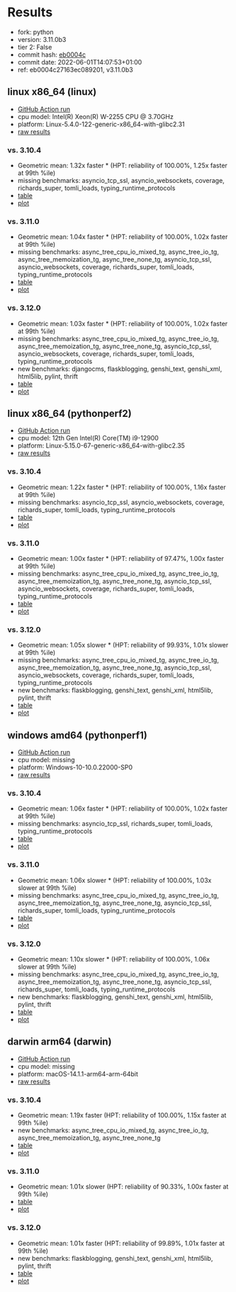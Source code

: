 # Results

- fork: python
- version: 3.11.0b3
- tier 2: False
- commit hash: [eb0004c](https://github.com/python/cpython/commit/eb0004c)
- commit date: 2022-06-01T14:07:53+01:00
- ref: eb0004c27163ec089201, v3.11.0b3

## linux x86_64 (linux)

- [GitHub Action run](https://github.com/faster-cpython/benchmarking/actions/runs/4566181119)
- cpu model: Intel(R) Xeon(R) W-2255 CPU @ 3.70GHz
- platform: Linux-5.4.0-122-generic-x86_64-with-glibc2.31
- [raw results](bm-20220601-linux-x86_64-python-v3.11.0b3-3.11.0b3-eb0004c.json)

### vs. 3.10.4

- Geometric mean: 1.32x faster \* (HPT: reliability of 100.00%, 1.25x faster at 99th %ile)
- missing benchmarks: asyncio_tcp_ssl, asyncio_websockets, coverage, richards_super, tomli_loads, typing_runtime_protocols
- [table](bm-20220601-linux-x86_64-python-v3.11.0b3-3.11.0b3-eb0004c-vs-3.10.4.md)
- [plot](bm-20220601-linux-x86_64-python-v3.11.0b3-3.11.0b3-eb0004c-vs-3.10.4.png)

### vs. 3.11.0

- Geometric mean: 1.04x faster \* (HPT: reliability of 100.00%, 1.02x faster at 99th %ile)
- missing benchmarks: async_tree_cpu_io_mixed_tg, async_tree_io_tg, async_tree_memoization_tg, async_tree_none_tg, asyncio_tcp_ssl, asyncio_websockets, coverage, richards_super, tomli_loads, typing_runtime_protocols
- [table](bm-20220601-linux-x86_64-python-v3.11.0b3-3.11.0b3-eb0004c-vs-3.11.0.md)
- [plot](bm-20220601-linux-x86_64-python-v3.11.0b3-3.11.0b3-eb0004c-vs-3.11.0.png)

### vs. 3.12.0

- Geometric mean: 1.03x faster \* (HPT: reliability of 100.00%, 1.02x faster at 99th %ile)
- missing benchmarks: async_tree_cpu_io_mixed_tg, async_tree_io_tg, async_tree_memoization_tg, async_tree_none_tg, asyncio_tcp_ssl, asyncio_websockets, coverage, richards_super, tomli_loads, typing_runtime_protocols
- new benchmarks: djangocms, flaskblogging, genshi_text, genshi_xml, html5lib, pylint, thrift
- [table](bm-20220601-linux-x86_64-python-v3.11.0b3-3.11.0b3-eb0004c-vs-3.12.0.md)
- [plot](bm-20220601-linux-x86_64-python-v3.11.0b3-3.11.0b3-eb0004c-vs-3.12.0.png)

## linux x86_64 (pythonperf2)

- [GitHub Action run](https://github.com/faster-cpython/benchmarking/actions/runs/4566181119)
- cpu model: 12th Gen Intel(R) Core(TM) i9-12900
- platform: Linux-5.15.0-67-generic-x86_64-with-glibc2.35
- [raw results](bm-20220601-pythonperf2-x86_64-python-v3.11.0b3-3.11.0b3-eb0004c.json)

### vs. 3.10.4

- Geometric mean: 1.22x faster \* (HPT: reliability of 100.00%, 1.16x faster at 99th %ile)
- missing benchmarks: asyncio_tcp_ssl, asyncio_websockets, coverage, richards_super, tomli_loads, typing_runtime_protocols
- [table](bm-20220601-pythonperf2-x86_64-python-v3.11.0b3-3.11.0b3-eb0004c-vs-3.10.4.md)
- [plot](bm-20220601-pythonperf2-x86_64-python-v3.11.0b3-3.11.0b3-eb0004c-vs-3.10.4.png)

### vs. 3.11.0

- Geometric mean: 1.00x faster \* (HPT: reliability of 97.47%, 1.00x faster at 99th %ile)
- missing benchmarks: async_tree_cpu_io_mixed_tg, async_tree_io_tg, async_tree_memoization_tg, async_tree_none_tg, asyncio_tcp_ssl, asyncio_websockets, coverage, richards_super, tomli_loads, typing_runtime_protocols
- [table](bm-20220601-pythonperf2-x86_64-python-v3.11.0b3-3.11.0b3-eb0004c-vs-3.11.0.md)
- [plot](bm-20220601-pythonperf2-x86_64-python-v3.11.0b3-3.11.0b3-eb0004c-vs-3.11.0.png)

### vs. 3.12.0

- Geometric mean: 1.05x slower \* (HPT: reliability of 99.93%, 1.01x slower at 99th %ile)
- missing benchmarks: async_tree_cpu_io_mixed_tg, async_tree_io_tg, async_tree_memoization_tg, async_tree_none_tg, asyncio_tcp_ssl, asyncio_websockets, coverage, richards_super, tomli_loads, typing_runtime_protocols
- new benchmarks: flaskblogging, genshi_text, genshi_xml, html5lib, pylint, thrift
- [table](bm-20220601-pythonperf2-x86_64-python-v3.11.0b3-3.11.0b3-eb0004c-vs-3.12.0.md)
- [plot](bm-20220601-pythonperf2-x86_64-python-v3.11.0b3-3.11.0b3-eb0004c-vs-3.12.0.png)

## windows amd64 (pythonperf1)

- [GitHub Action run](https://github.com/faster-cpython/benchmarking/actions/runs/4566181119)
- cpu model: missing
- platform: Windows-10-10.0.22000-SP0
- [raw results](bm-20220601-pythonperf1-amd64-python-v3.11.0b3-3.11.0b3-eb0004c.json)

### vs. 3.10.4

- Geometric mean: 1.06x faster \* (HPT: reliability of 100.00%, 1.02x faster at 99th %ile)
- missing benchmarks: asyncio_tcp_ssl, richards_super, tomli_loads, typing_runtime_protocols
- [table](bm-20220601-pythonperf1-amd64-python-v3.11.0b3-3.11.0b3-eb0004c-vs-3.10.4.md)
- [plot](bm-20220601-pythonperf1-amd64-python-v3.11.0b3-3.11.0b3-eb0004c-vs-3.10.4.png)

### vs. 3.11.0

- Geometric mean: 1.06x slower \* (HPT: reliability of 100.00%, 1.03x slower at 99th %ile)
- missing benchmarks: async_tree_cpu_io_mixed_tg, async_tree_io_tg, async_tree_memoization_tg, async_tree_none_tg, asyncio_tcp_ssl, richards_super, tomli_loads, typing_runtime_protocols
- [table](bm-20220601-pythonperf1-amd64-python-v3.11.0b3-3.11.0b3-eb0004c-vs-3.11.0.md)
- [plot](bm-20220601-pythonperf1-amd64-python-v3.11.0b3-3.11.0b3-eb0004c-vs-3.11.0.png)

### vs. 3.12.0

- Geometric mean: 1.10x slower \* (HPT: reliability of 100.00%, 1.06x slower at 99th %ile)
- missing benchmarks: async_tree_cpu_io_mixed_tg, async_tree_io_tg, async_tree_memoization_tg, async_tree_none_tg, asyncio_tcp_ssl, richards_super, tomli_loads, typing_runtime_protocols
- new benchmarks: flaskblogging, genshi_text, genshi_xml, html5lib, pylint, thrift
- [table](bm-20220601-pythonperf1-amd64-python-v3.11.0b3-3.11.0b3-eb0004c-vs-3.12.0.md)
- [plot](bm-20220601-pythonperf1-amd64-python-v3.11.0b3-3.11.0b3-eb0004c-vs-3.12.0.png)

## darwin arm64 (darwin)

- [GitHub Action run](https://github.com/faster-cpython/benchmarking/actions/runs/6961753483)
- cpu model: missing
- platform: macOS-14.1.1-arm64-arm-64bit
- [raw results](bm-20220601-darwin-arm64-python-eb0004c27163ec089201-3.11.0b3-eb0004c.json)

### vs. 3.10.4

- Geometric mean: 1.19x faster (HPT: reliability of 100.00%, 1.15x faster at 99th %ile)
- new benchmarks: async_tree_cpu_io_mixed_tg, async_tree_io_tg, async_tree_memoization_tg, async_tree_none_tg
- [table](bm-20220601-darwin-arm64-python-eb0004c27163ec089201-3.11.0b3-eb0004c-vs-3.10.4.md)
- [plot](bm-20220601-darwin-arm64-python-eb0004c27163ec089201-3.11.0b3-eb0004c-vs-3.10.4.png)

### vs. 3.11.0

- Geometric mean: 1.01x slower (HPT: reliability of 90.33%, 1.00x faster at 99th %ile)
- [table](bm-20220601-darwin-arm64-python-eb0004c27163ec089201-3.11.0b3-eb0004c-vs-3.11.0.md)
- [plot](bm-20220601-darwin-arm64-python-eb0004c27163ec089201-3.11.0b3-eb0004c-vs-3.11.0.png)

### vs. 3.12.0

- Geometric mean: 1.01x faster (HPT: reliability of 99.89%, 1.01x faster at 99th %ile)
- new benchmarks: flaskblogging, genshi_text, genshi_xml, html5lib, pylint, thrift
- [table](bm-20220601-darwin-arm64-python-eb0004c27163ec089201-3.11.0b3-eb0004c-vs-3.12.0.md)
- [plot](bm-20220601-darwin-arm64-python-eb0004c27163ec089201-3.11.0b3-eb0004c-vs-3.12.0.png)

